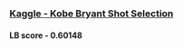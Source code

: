  ### [Kaggle  - Kobe Bryant Shot Selection](https://www.kaggle.com/c/kobe-bryant-shot-selection)
 #### LB score - 0.60148 
